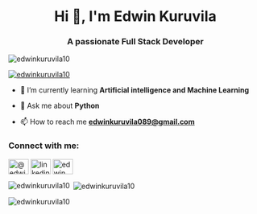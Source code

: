 <h1 align="center">Hi 👋, I'm Edwin Kuruvila</h1>
<h3 align="center">A passionate Full Stack Developer</h3>

<p align="left"> <img src="https://komarev.com/ghpvc/?username=edwinkuruvila10&label=Profile%20views&color=0e75b6&style=flat" alt="edwinkuruvila10" /> </p>

<p align="left"> <a href="https://github.com/ryo-ma/github-profile-trophy"><img src="https://github-profile-trophy.vercel.app/?username=edwinkuruvila10" alt="edwinkuruvila10" /></a> </p>

- 🌱 I’m currently learning **Artificial intelligence and Machine Learning**

- 💬 Ask me about **Python**

- 📫 How to reach me **edwinkuruvila089@gmail.com**

<h3 align="left">Connect with me:</h3>
<p align="left">
<a href="https://twitter.com/@edwin_kuruvilaa" target="blank"><img align="center" src="https://raw.githubusercontent.com/rahuldkjain/github-profile-readme-generator/master/src/images/icons/Social/twitter.svg" alt="@edwin_kuruvilaa" height="30" width="40" /></a>
<a href="https://linkedin.com/in/linkedin.com/in/edwinkuruvila" target="blank"><img align="center" src="https://raw.githubusercontent.com/rahuldkjain/github-profile-readme-generator/master/src/images/icons/Social/linked-in-alt.svg" alt="linkedin.com/in/edwinkuruvila" height="30" width="40" /></a>
<a href="https://instagram.com/edwin_kuruvila" target="blank"><img align="center" src="https://raw.githubusercontent.com/rahuldkjain/github-profile-readme-generator/master/src/images/icons/Social/instagram.svg" alt="edwin_kuruvila" height="30" width="40" /></a>
</p>

<p><img align="left" src="https://github-readme-stats.vercel.app/api/top-langs?username=edwinkuruvila10&show_icons=true&locale=en&layout=compact" alt="edwinkuruvila10" /></p>

<p>&nbsp;<img align="center" src="https://github-readme-stats.vercel.app/api?username=edwinkuruvila10&show_icons=true&locale=en" alt="edwinkuruvila10" /></p>

<p><img align="center" src="https://github-readme-streak-stats.herokuapp.com/?user=edwinkuruvila10&" alt="edwinkuruvila10" /></p>
